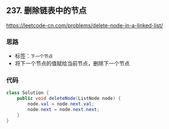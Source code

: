 ## 237. 删除链表中的节点

https://leetcode-cn.com/problems/delete-node-in-a-linked-list/

### 思路

- 标签：`下一个节点`
- 将下一个节点的值赋给当前节点，删除下一个节点

### 代码

```Java
class Solution {
    public void deleteNode(ListNode node) {
        node.val = node.next.val;
        node.next = node.next.next;
    }
}
```


